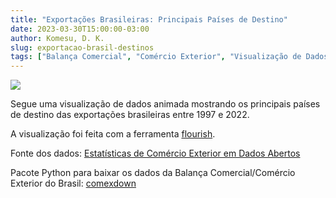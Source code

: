 ```yaml
---
title: "Exportações Brasileiras: Principais Países de Destino"
date: 2023-03-30T15:00:00-03:00
author: Komesu, D. K.
slug: exportacao-brasil-destinos
tags: ["Balança Comercial", "Comércio Exterior", "Visualização de Dados", "Economia"]
---
```


![](https://images2.imgbox.com/c8/4e/b6i7U7Pt_o.png)

Segue uma visualização de dados animada mostrando os principais países de destino das exportações brasileiras entre 1997 e 2022.

A visualização foi feita com a ferramenta [flourish](https://flourish.studio).

<div class="flourish-embed flourish-bar-chart-race" data-src="visualisation/12817498">
<script src="https://public.flourish.studio/resources/embed.js"></script>
</div>

Fonte dos dados: [Estatísticas de Comércio Exterior em Dados Abertos](https://www.gov.br/produtividade-e-comercio-exterior/pt-br/assuntos/comercio-exterior/estatisticas/base-de-dados-bruta)

Pacote Python para baixar os dados da Balança Comercial/Comércio Exterior do Brasil: [comexdown](https://github.com/viridis-data/comexdown)
